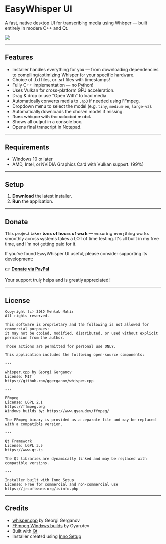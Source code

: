 # EasyWhisper UI

A fast, native desktop UI for transcribing media using Whisper — built entirely in modern C++ and Qt.

<img src="https://github.com/mehtabmahir/easy-whisper-ui/blob/main/preview.png"/>

---

## Features
- Installer handles everything for you — from downloading dependencies to compiling/optimizing Whisper for your specific hardware.
- Choice of .txt files, or .srt files with timestamps!
- Fully C++ implementation — no Python!
- Uses Vulkan for cross-platform GPU acceleration.
- Drag & drop or use “Open With” to load media.
- Automatically converts media to `.mp3` if needed using FFmpeg.
- Dropdown menu to select the model (e.g. `tiny`, `medium-en`, `large-v3`).
- Automatically downloads the chosen model if missing.
- Runs whisper with the selected model.
- Shows all output in a console box.
- Opens final transcript in Notepad.

---

## Requirements

- Windows 10 or later  
- AMD, Intel, or NVIDIA Graphics Card with Vulkan support. (99%)

---

## Setup

1. **Download** the latest installer.  
2. **Run** the application.

---

## Donate

This project takes **tons of hours of work** — ensuring everything works smoothly across systems takes a LOT of time testing. It's all built in my free time, and I’m not getting paid for it.

If you’ve found EasyWhisper UI useful, please consider supporting its development:

👉 [**Donate via PayPal**](https://www.paypal.com/donate/?business=5FM6Y27A3CK58&no_recurring=0&currency_code=USD)

Your support truly helps and is greatly appreciated!

---

## License

```
Copyright (c) 2025 Mehtab Mahir
All rights reserved.

This software is proprietary and the following is not allowed for commercial purposes:
it may not be copied, modified, distributed, or used without explicit permission from the author.

Those actions are permitted for personal use ONLY.

This application includes the following open-source components:

---

whisper.cpp by Georgi Gerganov  
License: MIT  
https://github.com/ggerganov/whisper.cpp

---

FFmpeg  
License: LGPL 2.1  
https://ffmpeg.org  
Windows builds by: https://www.gyan.dev/ffmpeg/

The FFmpeg binary is provided as a separate file and may be replaced with a compatible version.

---

Qt Framework  
License: LGPL 3.0  
https://www.qt.io

The Qt libraries are dynamically linked and may be replaced with compatible versions.

---

Installer built with Inno Setup  
License: Free for commercial and non-commercial use  
https://jrsoftware.org/isinfo.php

```

---

## Credits

- [whisper.cpp](https://github.com/ggerganov/whisper.cpp) by Georgi Gerganov  
- [FFmpeg Windows builds](https://www.gyan.dev/ffmpeg/) by Gyan.dev  
- Built with [Qt](https://www.qt.io)  
- Installer created using [Inno Setup](https://jrsoftware.org/isinfo.php)

